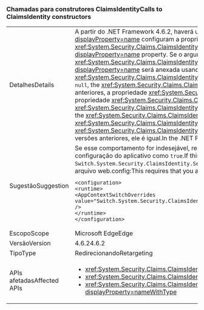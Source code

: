 ### <a name="calls-to-claimsidentity-constructors"></a><span data-ttu-id="f21fd-101">Chamadas para construtores ClaimsIdentity</span><span class="sxs-lookup"><span data-stu-id="f21fd-101">Calls to ClaimsIdentity constructors</span></span>

|   |   |
|---|---|
|<span data-ttu-id="f21fd-102">Detalhes</span><span class="sxs-lookup"><span data-stu-id="f21fd-102">Details</span></span>|<span data-ttu-id="f21fd-103">A partir do .NET Framework 4.6.2, haverá uma alteração na maneira como os construtores <xref:System.Security.Claims.ClaimsIdentity> com um parâmetro <xref:System.Security.Principal.IIdentity?displayProperty=name> configuram a propriedade <xref:System.Security.Claims.ClaimsIdentity.Actor?displayProperty=name>.</span><span class="sxs-lookup"><span data-stu-id="f21fd-103">Starting with the .NET Framework 4.6.2, there is a change in how <xref:System.Security.Claims.ClaimsIdentity> constructors with an <xref:System.Security.Principal.IIdentity?displayProperty=name> parameter set the <xref:System.Security.Claims.ClaimsIdentity.Actor?displayProperty=name> property.</span></span> <span data-ttu-id="f21fd-104">Se o argumento <xref:System.Security.Principal.IIdentity?displayProperty=name> for um objeto <xref:System.Security.Claims.ClaimsIdentity> e a propriedade <xref:System.Security.Claims.ClaimsIdentity.Actor?displayProperty=name> desse objeto <xref:System.Security.Claims.ClaimsIdentity> não for <code>null</code>, a propriedade <xref:System.Security.Claims.ClaimsIdentity.Actor?displayProperty=name> será anexada usando o método <xref:System.Security.Claims.ClaimsIdentity.Clone>.</span><span class="sxs-lookup"><span data-stu-id="f21fd-104">If the <xref:System.Security.Principal.IIdentity?displayProperty=name> argument is a <xref:System.Security.Claims.ClaimsIdentity> object, and the <xref:System.Security.Claims.ClaimsIdentity.Actor?displayProperty=name> property of that <xref:System.Security.Claims.ClaimsIdentity> object is not <code>null</code>, the <xref:System.Security.Claims.ClaimsIdentity.Actor?displayProperty=name> property is attached by using the <xref:System.Security.Claims.ClaimsIdentity.Clone> method.</span></span> <span data-ttu-id="f21fd-105">No Framework 4.6.1 e versões anteriores, a propriedade <xref:System.Security.Claims.ClaimsIdentity.Actor?displayProperty=name> é anexada como uma referência existente. Por causa desta alteração, a partir do .NET Framework 4.6.2, a propriedade <xref:System.Security.Claims.ClaimsIdentity.Actor?displayProperty=name> do novo objeto <xref:System.Security.Claims.ClaimsIdentity> não será igual à propriedade <xref:System.Security.Claims.ClaimsIdentity.Actor?displayProperty=name> do argumento <xref:System.Security.Principal.IIdentity?displayProperty=name> do construtor.</span><span class="sxs-lookup"><span data-stu-id="f21fd-105">In the Framework 4.6.1 and earlier versions, the <xref:System.Security.Claims.ClaimsIdentity.Actor?displayProperty=name> property is attached as an existing reference.Because of this change, starting with the .NET Framework 4.6.2, the <xref:System.Security.Claims.ClaimsIdentity.Actor?displayProperty=name> property of the new <xref:System.Security.Claims.ClaimsIdentity> object is not equal to the <xref:System.Security.Claims.ClaimsIdentity.Actor?displayProperty=name> property of the constructor's <xref:System.Security.Principal.IIdentity?displayProperty=name> argument.</span></span> <span data-ttu-id="f21fd-106">No .NET Framework 4.6.1 e nas versões anteriores, ele é igual.</span><span class="sxs-lookup"><span data-stu-id="f21fd-106">In the .NET Framework 4.6.1 and earlier versions, it is equal.</span></span>|
|<span data-ttu-id="f21fd-107">Sugestão</span><span class="sxs-lookup"><span data-stu-id="f21fd-107">Suggestion</span></span>|<span data-ttu-id="f21fd-108">Se esse comportamento for indesejável, restaure o comportamento anterior definindo a opção <code>Switch.System.Security.ClaimsIdentity.SetActorAsReferenceWhenCopyingClaimsIdentity</code> no arquivo de configuração do aplicativo como <code>true</code>.</span><span class="sxs-lookup"><span data-stu-id="f21fd-108">If this behavior is undesirable, you can restore the previous behavior by setting the <code>Switch.System.Security.ClaimsIdentity.SetActorAsReferenceWhenCopyingClaimsIdentity</code> switch in your application configuration file to <code>true</code>.</span></span> <span data-ttu-id="f21fd-109">Isso exige que você adicione o seguinte à seção <code>&lt;runtime&gt;</code> do arquivo web.config:</span><span class="sxs-lookup"><span data-stu-id="f21fd-109">This requires that you add the following to the <code>&lt;runtime&gt;</code> section of your web.config file:</span></span><pre><code class="language-xml">&lt;configuration&gt;&#13;&#10;&lt;runtime&gt;&#13;&#10;&lt;AppContextSwitchOverrides value=&quot;Switch.System.Security.ClaimsIdentity.SetActorAsReferenceWhenCopyingClaimsIdentity=true&quot; /&gt;&#13;&#10;&lt;/runtime&gt;&#13;&#10;&lt;/configuration&gt;&#13;&#10;</code></pre>|
|<span data-ttu-id="f21fd-110">Escopo</span><span class="sxs-lookup"><span data-stu-id="f21fd-110">Scope</span></span>|<span data-ttu-id="f21fd-111">Microsoft Edge</span><span class="sxs-lookup"><span data-stu-id="f21fd-111">Edge</span></span>|
|<span data-ttu-id="f21fd-112">Versão</span><span class="sxs-lookup"><span data-stu-id="f21fd-112">Version</span></span>|<span data-ttu-id="f21fd-113">4.6.2</span><span class="sxs-lookup"><span data-stu-id="f21fd-113">4.6.2</span></span>|
|<span data-ttu-id="f21fd-114">Tipo</span><span class="sxs-lookup"><span data-stu-id="f21fd-114">Type</span></span>|<span data-ttu-id="f21fd-115">Redirecionando</span><span class="sxs-lookup"><span data-stu-id="f21fd-115">Retargeting</span></span>|
|<span data-ttu-id="f21fd-116">APIs afetadas</span><span class="sxs-lookup"><span data-stu-id="f21fd-116">Affected APIs</span></span>|<ul><li><xref:System.Security.Claims.ClaimsIdentity.%23ctor(System.Security.Principal.IIdentity)?displayProperty=nameWithType></li><li><xref:System.Security.Claims.ClaimsIdentity.%23ctor(System.Security.Principal.IIdentity,System.Collections.Generic.IEnumerable{System.Security.Claims.Claim})?displayProperty=nameWithType></li><li><xref:System.Security.Claims.ClaimsIdentity.%23ctor(System.Security.Principal.IIdentity,System.Collections.Generic.IEnumerable{System.Security.Claims.Claim},System.String,System.String,System.String)?displayProperty=nameWithType></li></ul>|

